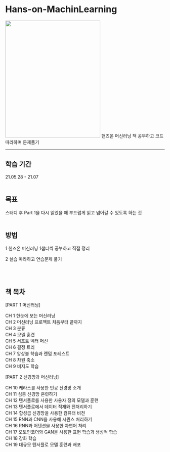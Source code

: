 # Hans-on-MachinLearning

<img src="https://user-images.githubusercontent.com/77779116/152472308-535842eb-5f82-49cb-8390-18b114b70887.png"  width="300" height="370">
핸즈온 머신러닝 책 공부하고 코드 따라하며 문제풀기

---

## 학습 기간

21.05.28 - 21.07
<br><br>

## 목표

스터디 후 Part 1을 다시 읽었을 때 부드럽게 읽고 넘어갈 수 있도록 하는 것
<br><br>

## 방법

1 핸즈온 머신러닝 1챕터씩 공부하고 직접 정리

2 실습 따라하고 연습문제 풀기

<br><br>

 

## 책 목차

[PART 1 머신러닝]

CH 1 한눈에 보는 머신러닝<br>
CH 2 머신러닝 프로젝트 처음부터 끝까지<br>
CH 3 분류<br>
CH 4 모델 훈련<br>
CH 5 서포트 벡터 머신<br>
CH 6 결정 트리<br>
CH 7 앙상블 학습과 랜덤 포레스트<br>
CH 8 차원 축소<br>
CH 9 비지도 학습<br>

[PART 2 신경망과 머신러닝]

CH 10 케라스를 사용한 인공 신경망 소개<br>
CH 11 심층 신경망 훈련하기<br>
CH 12 텐서플로를 사용한 사용자 정의 모델과 훈련<br>
CH 13 텐서플로에서 데이터 적재와 전처리하기<br>
CH 14 합성곱 신경망을 사용한 컴퓨터 비전<br>
CH 15 RNN과 CNN을 사용해 시퀀스 처리하기<br>
CH 16 RNN과 어텐션을 사용한 자연어 처리<br>
CH 17 오토인코더와 GAN을 사용한 표현 학습과 생성적 학습<br>
CH 18 강화 학습<br>
CH 19 대규모 텐서플로 모델 훈련과 배포 
